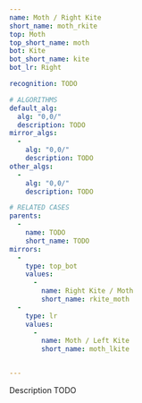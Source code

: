 ```yaml
---
name: Moth / Right Kite
short_name: moth_rkite
top: Moth
top_short_name: moth
bot: Kite
bot_short_name: kite
bot_lr: Right

recognition: TODO

# ALGORITHMS
default_alg:
  alg: "0,0/"
  description: TODO
mirror_algs:
  -
    alg: "0,0/"
    description: TODO
other_algs:
  -
    alg: "0,0/"
    description: TODO

# RELATED CASES
parents:
  -
    name: TODO
    short_name: TODO
mirrors:
  -
    type: top_bot
    values: 
      -
        name: Right Kite / Moth
        short_name: rkite_moth
  -
    type: lr
    values: 
      -
        name: Moth / Left Kite
        short_name: moth_lkite


---
```


Description TODO

